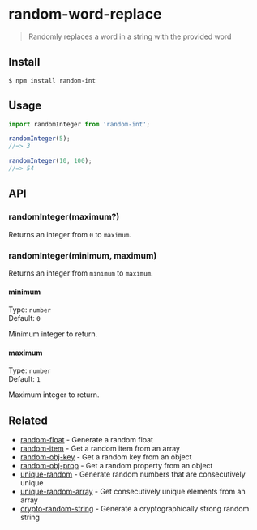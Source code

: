 # random-word-replace

> Randomly replaces a word in a string with the provided word

## Install

```
$ npm install random-int
```

## Usage

```js
import randomInteger from 'random-int';

randomInteger(5);
//=> 3

randomInteger(10, 100);
//=> 54
```

## API

### randomInteger(maximum?)

Returns an integer from `0` to `maximum`.

### randomInteger(minimum, maximum)

Returns an integer from `minimum` to `maximum`.

#### minimum

Type: `number`\
Default: `0`

Minimum integer to return.

#### maximum

Type: `number`\
Default: `1`

Maximum integer to return.

## Related

- [random-float](https://github.com/sindresorhus/random-float) - Generate a random float
- [random-item](https://github.com/sindresorhus/random-item) - Get a random item from an array
- [random-obj-key](https://github.com/sindresorhus/random-obj-key) - Get a random key from an object
- [random-obj-prop](https://github.com/sindresorhus/random-obj-prop) - Get a random property from an object
- [unique-random](https://github.com/sindresorhus/unique-random) - Generate random numbers that are consecutively unique
- [unique-random-array](https://github.com/sindresorhus/unique-random-array) - Get consecutively unique elements from an array
- [crypto-random-string](https://github.com/sindresorhus/crypto-random-string) - Generate a cryptographically strong random string

